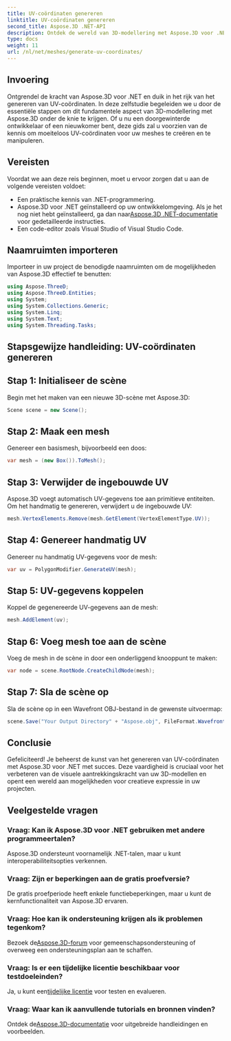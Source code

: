```yaml
---
title: UV-coördinaten genereren
linktitle: UV-coördinaten genereren
second_title: Aspose.3D .NET-API
description: Ontdek de wereld van 3D-modellering met Aspose.3D voor .NET. Master UV coördineert de opwekking moeiteloos. Breng uw projecten nu naar een hoger niveau!
type: docs
weight: 11
url: /nl/net/meshes/generate-uv-coordinates/
---
```

## Invoering
Ontgrendel de kracht van Aspose.3D voor .NET en duik in het rijk van het genereren van UV-coördinaten. In deze zelfstudie begeleiden we u door de essentiële stappen om dit fundamentele aspect van 3D-modellering met Aspose.3D onder de knie te krijgen. Of u nu een doorgewinterde ontwikkelaar of een nieuwkomer bent, deze gids zal u voorzien van de kennis om moeiteloos UV-coördinaten voor uw meshes te creëren en te manipuleren.
## Vereisten
Voordat we aan deze reis beginnen, moet u ervoor zorgen dat u aan de volgende vereisten voldoet:
- Een praktische kennis van .NET-programmering.
-  Aspose.3D voor .NET geïnstalleerd op uw ontwikkelomgeving. Als je het nog niet hebt geïnstalleerd, ga dan naar[Aspose.3D .NET-documentatie](https://reference.aspose.com/3d/net/) voor gedetailleerde instructies.
- Een code-editor zoals Visual Studio of Visual Studio Code.
## Naamruimten importeren
Importeer in uw project de benodigde naamruimten om de mogelijkheden van Aspose.3D effectief te benutten:
```csharp
using Aspose.ThreeD;
using Aspose.ThreeD.Entities;
using System;
using System.Collections.Generic;
using System.Linq;
using System.Text;
using System.Threading.Tasks;
```
## Stapsgewijze handleiding: UV-coördinaten genereren
## Stap 1: Initialiseer de scène
Begin met het maken van een nieuwe 3D-scène met Aspose.3D:
```csharp
Scene scene = new Scene();
```
## Stap 2: Maak een mesh
Genereer een basismesh, bijvoorbeeld een doos:
```csharp
var mesh = (new Box()).ToMesh();
```
## Stap 3: Verwijder de ingebouwde UV
Aspose.3D voegt automatisch UV-gegevens toe aan primitieve entiteiten. Om het handmatig te genereren, verwijdert u de ingebouwde UV:
```csharp
mesh.VertexElements.Remove(mesh.GetElement(VertexElementType.UV));
```
## Stap 4: Genereer handmatig UV
Genereer nu handmatig UV-gegevens voor de mesh:
```csharp
var uv = PolygonModifier.GenerateUV(mesh);
```
## Stap 5: UV-gegevens koppelen
Koppel de gegenereerde UV-gegevens aan de mesh:
```csharp
mesh.AddElement(uv);
```
## Stap 6: Voeg mesh toe aan de scène
Voeg de mesh in de scène in door een onderliggend knooppunt te maken:
```csharp
var node = scene.RootNode.CreateChildNode(mesh);
```
## Stap 7: Sla de scène op
Sla de scène op in een Wavefront OBJ-bestand in de gewenste uitvoermap:
```csharp
scene.Save("Your Output Directory" + "Aspose.obj", FileFormat.WavefrontOBJ);
```
## Conclusie
Gefeliciteerd! Je beheerst de kunst van het genereren van UV-coördinaten met Aspose.3D voor .NET met succes. Deze vaardigheid is cruciaal voor het verbeteren van de visuele aantrekkingskracht van uw 3D-modellen en opent een wereld aan mogelijkheden voor creatieve expressie in uw projecten.
## Veelgestelde vragen
### Vraag: Kan ik Aspose.3D voor .NET gebruiken met andere programmeertalen?
Aspose.3D ondersteunt voornamelijk .NET-talen, maar u kunt interoperabiliteitsopties verkennen.
### Vraag: Zijn er beperkingen aan de gratis proefversie?
De gratis proefperiode heeft enkele functiebeperkingen, maar u kunt de kernfunctionaliteit van Aspose.3D ervaren.
### Vraag: Hoe kan ik ondersteuning krijgen als ik problemen tegenkom?
 Bezoek de[Aspose.3D-forum](https://forum.aspose.com/c/3d/18) voor gemeenschapsondersteuning of overweeg een ondersteuningsplan aan te schaffen.
### Vraag: Is er een tijdelijke licentie beschikbaar voor testdoeleinden?
 Ja, u kunt een[tijdelijke licentie](https://purchase.aspose.com/temporary-license/) voor testen en evalueren.
### Vraag: Waar kan ik aanvullende tutorials en bronnen vinden?
 Ontdek de[Aspose.3D-documentatie](https://reference.aspose.com/3d/net/) voor uitgebreide handleidingen en voorbeelden.